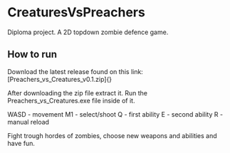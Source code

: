 # CreaturesVsPreachers
Diploma project. A 2D topdown zombie defence game.

## How to run

Download the latest release found on this link:
[Preachers_vs_Creatures_v0.1.zip]{}

After downloading the zip file extract it.
Run the Preachers_vs_Creatures.exe file inside of it.

WASD - movement
M1 - select/shoot
Q - first ability
E - second ability
R - manual reload

Fight trough hordes of zombies, choose new weapons and abilities and have fun.